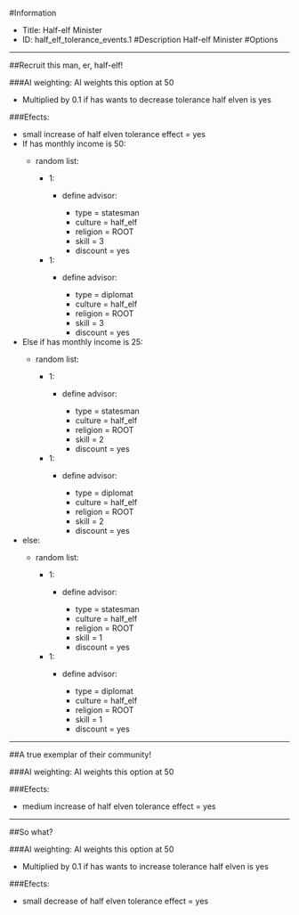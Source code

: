 #Information
 - Title: Half-elf Minister
 - ID: half_elf_tolerance_events.1
#Description
Half-elf Minister
#Options

___
##Recruit this man, er, half-elf!

###AI weighting:
AI weights this option at 50
 - Multiplied by 0.1 if has wants to decrease tolerance half elven is yes


###Efects:<ul><li>small increase of half elven tolerance effect = yes</li><li>If has monthly income is 50:</li><ul><li>random list:</li><ul><li>1:</li><ul><li>define advisor:</li><ul><li>type = statesman</li><li>culture = half_elf</li><li>religion = ROOT</li><li>skill = 3</li><li>discount = yes</li></ul></ul><li>1:</li><ul><li>define advisor:</li><ul><li>type = diplomat</li><li>culture = half_elf</li><li>religion = ROOT</li><li>skill = 3</li><li>discount = yes</li></ul></ul></ul></ul><li>Else if has monthly income is 25:</li><ul><li>random list:</li><ul><li>1:</li><ul><li>define advisor:</li><ul><li>type = statesman</li><li>culture = half_elf</li><li>religion = ROOT</li><li>skill = 2</li><li>discount = yes</li></ul></ul><li>1:</li><ul><li>define advisor:</li><ul><li>type = diplomat</li><li>culture = half_elf</li><li>religion = ROOT</li><li>skill = 2</li><li>discount = yes</li></ul></ul></ul></ul><li>else:</li><ul><li>random list:</li><ul><li>1:</li><ul><li>define advisor:</li><ul><li>type = statesman</li><li>culture = half_elf</li><li>religion = ROOT</li><li>skill = 1</li><li>discount = yes</li></ul></ul><li>1:</li><ul><li>define advisor:</li><ul><li>type = diplomat</li><li>culture = half_elf</li><li>religion = ROOT</li><li>skill = 1</li><li>discount = yes</li></ul></ul></ul></ul></ul>

___
##A true exemplar of their community!

###AI weighting:
AI weights this option at 50


###Efects:<ul><li>medium increase of half elven tolerance effect = yes</li></ul>

___
##So what?

###AI weighting:
AI weights this option at 50
 - Multiplied by 0.1 if has wants to increase tolerance half elven is yes


###Efects:<ul><li>small decrease of half elven tolerance effect = yes</li></ul>
